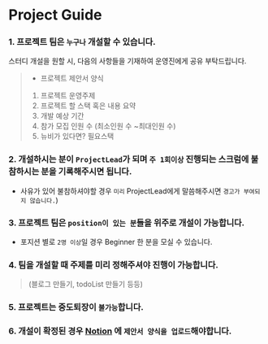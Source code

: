 # Project Guide

### 1. 프로젝트 팀은 `누구나` 개설할 수 있습니다.

스터디 개설을 원할 시, 다음의 사항들을 기재하여 운영진에게 공유 부탁드립니다.

>- 프로젝트 제안서 양식
>1. 프로젝트 운영주제
>2. 프로젝트 할 스택 혹은 내용 요약
>3. 개발 예상 기간
>4. 참가 모집 인원 수 (최소인원 수 ~최대인원 수)
>5. 뉴비가 있다면? 필요스택


### 2. 개설하시는 분이 `ProjectLead`가 되며 `주 1회이상` 진행되는 스크럼에 불참하시는 분을 기록해주시면 됩니다. 
- 사유가 있어 불참하셔야할 경우 `미리` ProjectLead에게 말씀해주시면 `경고가 부여되지 않습니다.`)



### 3. 프로젝트 팀은 `position이 있는 분`들을 위주로 개설이 가능합니다.

- 포지션 별로 `2명 이상`일 경우 Beginner 한 분을 모실 수 있습니다.


### 4. 팀을 개설할 때 주제를 미리 정해주셔야 진행이 가능합니다.

> (블로그 만들기, todoList 만들기 등등)


### 5. 프로젝트는 중도퇴장이 `불가능`합니다.


### 6. 개설이 확정된 경우 [Notion](https://www.notion.so/Project-251d2ea9f354421b9b45c89fc10d13d0) 에 `제안서 양식을 업로드`해야합니다.

